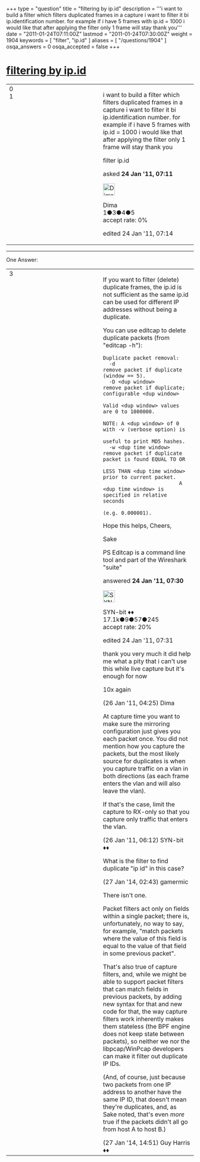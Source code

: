 +++
type = "question"
title = "filtering by ip.id"
description = '''i want to build a filter which filters duplicated frames in a capture i want to filter it bi ip.identification number. for example if i have 5 frames with ip.id = 1000 i would like that after applying the filter only 1 frame will stay thank you'''
date = "2011-01-24T07:11:00Z"
lastmod = "2011-01-24T07:30:00Z"
weight = 1904
keywords = [ "filter", "ip.id" ]
aliases = [ "/questions/1904" ]
osqa_answers = 0
osqa_accepted = false
+++

<div class="headNormal">

# [filtering by ip.id](/questions/1904/filtering-by-ipid)

</div>

<div id="main-body">

<div id="askform">

<table id="question-table" style="width:100%;"><colgroup><col style="width: 50%" /><col style="width: 50%" /></colgroup><tbody><tr class="odd"><td style="width: 30px; vertical-align: top"><div class="vote-buttons"><div id="post-1904-score" class="post-score" title="current number of votes">0</div><div id="favorite-count" class="favorite-count">1</div></div></td><td><div id="item-right"><div class="question-body"><p>i want to build a filter which filters duplicated frames in a capture i want to filter it bi ip.identification number. for example if i have 5 frames with ip.id = 1000 i would like that after applying the filter only 1 frame will stay thank you</p></div><div id="question-tags" class="tags-container tags">filter ip.id</div><div id="question-controls" class="post-controls"></div><div class="post-update-info-container"><div class="post-update-info post-update-info-user"><p>asked <strong>24 Jan '11, 07:11</strong></p><img src="https://secure.gravatar.com/avatar/353a2ff67b3cf198e82f93399b74f097?s=32&amp;d=identicon&amp;r=g" class="gravatar" width="32" height="32" alt="Dima&#39;s gravatar image" /><p>Dima<br />
<span class="score" title="1 reputation points">1</span><span title="3 badges"><span class="badge1">●</span><span class="badgecount">3</span></span><span title="4 badges"><span class="silver">●</span><span class="badgecount">4</span></span><span title="5 badges"><span class="bronze">●</span><span class="badgecount">5</span></span><br />
<span class="accept_rate" title="Rate of the user&#39;s accepted answers">accept rate:</span> <span title="Dima has no accepted answers">0%</span></p></div><div class="post-update-info post-update-info-edited"><p>edited 24 Jan '11, 07:14</p></div></div><div id="comments-container-1904" class="comments-container"></div><div id="comment-tools-1904" class="comment-tools"></div><div class="clear"></div><div id="comment-1904-form-container" class="comment-form-container"></div><div class="clear"></div></div></td></tr></tbody></table>

------------------------------------------------------------------------

<div class="tabBar">

<span id="sort-top"></span>

<div class="headQuestions">

One Answer:

</div>

</div>

<span id="1906"></span>

<div id="answer-container-1906" class="answer">

<table style="width:100%;"><colgroup><col style="width: 50%" /><col style="width: 50%" /></colgroup><tbody><tr class="odd"><td style="width: 30px; vertical-align: top"><div class="vote-buttons"><div id="post-1906-score" class="post-score" title="current number of votes">3</div></div></td><td><div class="item-right"><div class="answer-body"><p>If you want to filter (delete) duplicate frames, the ip.id is not sufficient as the same ip.id can be used for different IP addresses without being a duplicate.</p><p>You can use editcap to delete duplicate packets (from "editcap -h"):</p><pre><code>Duplicate packet removal:
  -d                     remove packet if duplicate (window == 5).
  -D &lt;dup window&gt;        remove packet if duplicate; configurable &lt;dup window&gt;
                         Valid &lt;dup window&gt; values are 0 to 1000000.
                         NOTE: A &lt;dup window&gt; of 0 with -v (verbose option) is
                         useful to print MD5 hashes.
  -w &lt;dup time window&gt;   remove packet if duplicate packet is found EQUAL TO OR
                         LESS THAN &lt;dup time window&gt; prior to current packet.
                         A &lt;dup time window&gt; is specified in relative seconds
                         (e.g. 0.000001).</code></pre><p>Hope this helps, Cheers,</p><p>Sake</p><p>PS Editcap is a command line tool and part of the Wireshark "suite"</p></div><div class="answer-controls post-controls"></div><div class="post-update-info-container"><div class="post-update-info post-update-info-user"><p>answered <strong>24 Jan '11, 07:30</strong></p><img src="https://secure.gravatar.com/avatar/7901a94d8fdd1f9f47cda9a32fcfa177?s=32&amp;d=identicon&amp;r=g" class="gravatar" width="32" height="32" alt="SYN-bit&#39;s gravatar image" /><p>SYN-bit ♦♦<br />
<span class="score" title="17094 reputation points"><span>17.1k</span></span><span title="9 badges"><span class="badge1">●</span><span class="badgecount">9</span></span><span title="57 badges"><span class="silver">●</span><span class="badgecount">57</span></span><span title="245 badges"><span class="bronze">●</span><span class="badgecount">245</span></span><br />
<span class="accept_rate" title="Rate of the user&#39;s accepted answers">accept rate:</span> <span title="SYN-bit has 174 accepted answers">20%</span></p></div><div class="post-update-info post-update-info-edited"><p>edited 24 Jan '11, 07:31</p></div></div><div id="comments-container-1906" class="comments-container"><span id="1941"></span><div id="comment-1941" class="comment"><div id="post-1941-score" class="comment-score"></div><div class="comment-text"><p>thank you very much it did help me what a pity that i can't use this while live capture but it's enough for now</p><p>10x again</p></div><div id="comment-1941-info" class="comment-info"><span class="comment-age">(26 Jan '11, 04:25)</span> Dima</div></div><span id="1942"></span><div id="comment-1942" class="comment"><div id="post-1942-score" class="comment-score"></div><div class="comment-text"><p>At capture time you want to make sure the mirroring configuration just gives you each packet once. You did not mention how you capture the packets, but the most likely source for duplicates is when you capture traffic on a vlan in both directions (as each frame enters the vlan and will also leave the vlan).</p><p>If that's the case, limit the capture to RX-only so that you capture only traffic that enters the vlan.</p></div><div id="comment-1942-info" class="comment-info"><span class="comment-age">(26 Jan '11, 06:12)</span> SYN-bit ♦♦</div></div><span id="29177"></span><div id="comment-29177" class="comment"><div id="post-29177-score" class="comment-score"></div><div class="comment-text"><p>What is the filter to find duplicate "ip id" in this case?</p></div><div id="comment-29177-info" class="comment-info"><span class="comment-age">(27 Jan '14, 02:43)</span> gamermic</div></div><span id="29206"></span><div id="comment-29206" class="comment"><div id="post-29206-score" class="comment-score"></div><div class="comment-text"><p>There isn't one.</p><p>Packet filters act only on fields within a single packet; there is, unfortunately, no way to say, for example, "match packets where the value of this field is equal to the value of that field in some previous packet".</p><p>That's also true of capture filters, and, while we might be able to support packet filters that can match fields in previous packets, by adding new syntax for that and new code for that, the way capture filters work inherently makes them stateless (the BPF engine does not keep state between packets), so neither we nor the libpcap/WinPcap developers can make it filter out duplicate IP IDs.</p><p>(And, of course, just because two packets from one IP address to another have the same IP ID, that doesn't mean they're duplicates, and, as Sake noted, that's even <em>more</em> true if the packets didn't all go from host A to host B.)</p></div><div id="comment-29206-info" class="comment-info"><span class="comment-age">(27 Jan '14, 14:51)</span> Guy Harris ♦♦</div></div></div><div id="comment-tools-1906" class="comment-tools"></div><div class="clear"></div><div id="comment-1906-form-container" class="comment-form-container"></div><div class="clear"></div></div></td></tr></tbody></table>

</div>

<div class="paginator-container-left">

</div>

</div>

</div>

